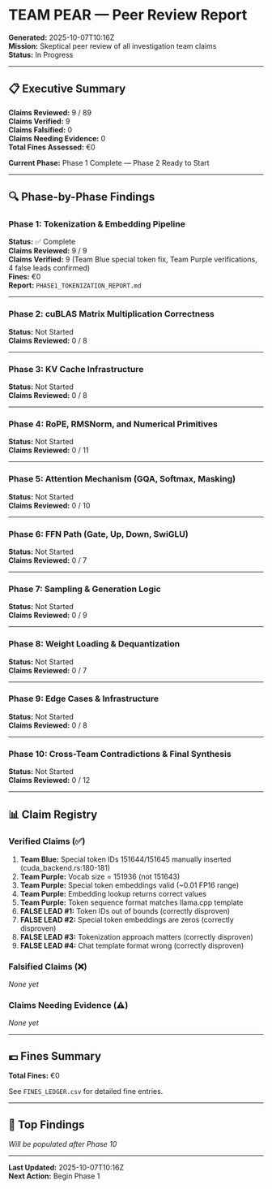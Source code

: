 # TEAM PEAR — Peer Review Report
**Generated:** 2025-10-07T10:16Z  
**Mission:** Skeptical peer review of all investigation team claims  
**Status:** In Progress

---

## 📋 Executive Summary

**Claims Reviewed:** 9 / 89  
**Claims Verified:** 9  
**Claims Falsified:** 0  
**Claims Needing Evidence:** 0  
**Total Fines Assessed:** €0  

**Current Phase:** Phase 1 Complete — Phase 2 Ready to Start

---

## 🔍 Phase-by-Phase Findings

### Phase 1: Tokenization & Embedding Pipeline
**Status:** ✅ Complete  
**Claims Reviewed:** 9 / 9  
**Claims Verified:** 9 (Team Blue special token fix, Team Purple verifications, 4 false leads confirmed)  
**Fines:** €0  
**Report:** `PHASE1_TOKENIZATION_REPORT.md`

---

### Phase 2: cuBLAS Matrix Multiplication Correctness
**Status:** Not Started  
**Claims Reviewed:** 0 / 8

---

### Phase 3: KV Cache Infrastructure
**Status:** Not Started  
**Claims Reviewed:** 0 / 8

---

### Phase 4: RoPE, RMSNorm, and Numerical Primitives
**Status:** Not Started  
**Claims Reviewed:** 0 / 11

---

### Phase 5: Attention Mechanism (GQA, Softmax, Masking)
**Status:** Not Started  
**Claims Reviewed:** 0 / 10

---

### Phase 6: FFN Path (Gate, Up, Down, SwiGLU)
**Status:** Not Started  
**Claims Reviewed:** 0 / 7

---

### Phase 7: Sampling & Generation Logic
**Status:** Not Started  
**Claims Reviewed:** 0 / 9

---

### Phase 8: Weight Loading & Dequantization
**Status:** Not Started  
**Claims Reviewed:** 0 / 7

---

### Phase 9: Edge Cases & Infrastructure
**Status:** Not Started  
**Claims Reviewed:** 0 / 8

---

### Phase 10: Cross-Team Contradictions & Final Synthesis
**Status:** Not Started  
**Claims Reviewed:** 0 / 12

---

## 📊 Claim Registry

### Verified Claims (✅)
1. **Team Blue:** Special token IDs 151644/151645 manually inserted (cuda_backend.rs:180-181)
2. **Team Purple:** Vocab size = 151936 (not 151643)
3. **Team Purple:** Special token embeddings valid (~0.01 FP16 range)
4. **Team Purple:** Embedding lookup returns correct values
5. **Team Purple:** Token sequence format matches llama.cpp template
6. **FALSE LEAD #1:** Token IDs out of bounds (correctly disproven)
7. **FALSE LEAD #2:** Special token embeddings are zeros (correctly disproven)
8. **FALSE LEAD #3:** Tokenization approach matters (correctly disproven)
9. **FALSE LEAD #4:** Chat template format wrong (correctly disproven)

### Falsified Claims (❌)
*None yet*

### Claims Needing Evidence (⚠️)
*None yet*

---

## 💶 Fines Summary

**Total Fines:** €0

See `FINES_LEDGER.csv` for detailed fine entries.

---

## 🎯 Top Findings

*Will be populated after Phase 10*

---

**Last Updated:** 2025-10-07T10:16Z  
**Next Action:** Begin Phase 1
